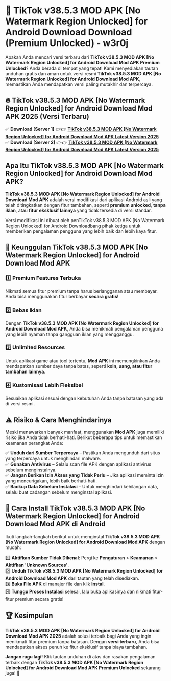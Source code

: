 # 🎯 TikTok v38.5.3 MOD APK [No Watermark Region Unlocked] for Android Download  Download (Premium Unlocked) -  w3r0j

Apakah Anda mencari versi terbaru dari **TikTok v38.5.3 MOD APK [No Watermark Region Unlocked] for Android Download Mod APK Premium Unlocked**? Anda berada di tempat yang tepat! Kami menyediakan tautan unduhan gratis dan aman untuk versi resmi **TikTok v38.5.3 MOD APK [No Watermark Region Unlocked] for Android Download Mod APK**, memastikan Anda mendapatkan versi paling mutakhir dan terpercaya.

## 🔥 TikTok v38.5.3 MOD APK [No Watermark Region Unlocked] for Android Download Mod APK 2025 (Versi Terbaru)

✅ **Download [Server 1]** 👉👉 [**TikTok v38.5.3 MOD APK [No Watermark Region Unlocked] for Android Download Mod APK Latest Version 2025**](https://momento.my/?title=TikTok_v38.5.3_MOD_APK_[No_Watermark_Region_Unlocked]_for_Android_Download)  
✅ **Download [Server 2]** 👉👉 [**TikTok v38.5.3 MOD APK [No Watermark Region Unlocked] for Android Download Mod APK Latest Version 2025**](https://momento.my/?title=TikTok_v38.5.3_MOD_APK_[No_Watermark_Region_Unlocked]_for_Android_Download)  

## Apa Itu TikTok v38.5.3 MOD APK [No Watermark Region Unlocked] for Android Download Mod APK?

**TikTok v38.5.3 MOD APK [No Watermark Region Unlocked] for Android Download Mod APK** adalah versi modifikasi dari aplikasi Android asli yang telah ditingkatkan dengan fitur tambahan, seperti **premium unlocked**, **tanpa iklan**, atau **fitur eksklusif lainnya** yang tidak tersedia di versi standar.

Versi modifikasi ini dibuat oleh penTikTok v38.5.3 MOD APK [No Watermark Region Unlocked] for Android Downloadbang pihak ketiga untuk memberikan pengalaman pengguna yang lebih baik dan lebih kaya fitur.

## 🎯 Keunggulan TikTok v38.5.3 MOD APK [No Watermark Region Unlocked] for Android Download Mod APK

### 1️⃣ Premium Features Terbuka
Nikmati semua fitur premium tanpa harus berlangganan atau membayar. Anda bisa menggunakan fitur berbayar **secara gratis!**

### 2️⃣ Bebas Iklan
Dengan **TikTok v38.5.3 MOD APK [No Watermark Region Unlocked] for Android Download Mod APK**, Anda bisa menikmati pengalaman pengguna yang lebih nyaman tanpa gangguan iklan yang mengganggu.

### 3️⃣ Unlimited Resources
Untuk aplikasi game atau tool tertentu, **Mod APK** ini memungkinkan Anda mendapatkan sumber daya tanpa batas, seperti **koin, uang, atau fitur tambahan lainnya**.

### 4️⃣ Kustomisasi Lebih Fleksibel
Sesuaikan aplikasi sesuai dengan kebutuhan Anda tanpa batasan yang ada di versi resmi.

## ⚠️ Risiko & Cara Menghindarinya

Meski menawarkan banyak manfaat, menggunakan **Mod APK** juga memiliki risiko jika Anda tidak berhati-hati. Berikut beberapa tips untuk memastikan keamanan perangkat Anda:

✅ **Unduh dari Sumber Terpercaya** – Pastikan Anda mengunduh dari situs yang terpercaya untuk menghindari malware.  
✅ **Gunakan Antivirus** – Selalu scan file APK dengan aplikasi antivirus sebelum menginstalnya.  
✅ **Jangan Berikan Izin Akses yang Tidak Perlu** – Jika aplikasi meminta izin yang mencurigakan, lebih baik berhati-hati.  
✅ **Backup Data Sebelum Instalasi** – Untuk menghindari kehilangan data, selalu buat cadangan sebelum menginstal aplikasi.

## 📌 Cara Install TikTok v38.5.3 MOD APK [No Watermark Region Unlocked] for Android Download Mod APK di Android

Ikuti langkah-langkah berikut untuk menginstal **TikTok v38.5.3 MOD APK [No Watermark Region Unlocked] for Android Download Mod APK** dengan mudah:

1️⃣ **Aktifkan Sumber Tidak Dikenal**: Pergi ke **Pengaturan** > **Keamanan** > **Aktifkan 'Unknown Sources'**.  
2️⃣ **Unduh TikTok v38.5.3 MOD APK [No Watermark Region Unlocked] for Android Download Mod APK** dari tautan yang telah disediakan.  
3️⃣ **Buka File APK** di manajer file dan klik **Instal**.  
4️⃣ **Tunggu Proses Instalasi** selesai, lalu buka aplikasinya dan nikmati fitur-fitur premium secara gratis!

## 🏆 Kesimpulan

**TikTok v38.5.3 MOD APK [No Watermark Region Unlocked] for Android Download Mod APK 2025** adalah solusi terbaik bagi Anda yang ingin menikmati fitur premium tanpa batasan. Dengan **versi terbaru**, Anda bisa mendapatkan akses penuh ke fitur eksklusif tanpa biaya tambahan.

**Jangan ragu lagi!** Klik tautan unduhan di atas dan rasakan pengalaman terbaik dengan **TikTok v38.5.3 MOD APK [No Watermark Region Unlocked] for Android Download Mod APK Premium Unlocked** sekarang juga! 🚀

